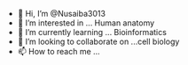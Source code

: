 - 👋 Hi, I’m @Nusaiba3013
- 👀 I’m interested in ... Human anatomy
- 🌱 I’m currently learning ... Bioinformatics
- 💞️ I’m looking to collaborate on ...cell biology
- 📫 How to reach me ...

<!---
Nusaiba3013/Nusaiba3013 is a ✨ special ✨ repository because its `README.md` (this file) appears on your GitHub profile.
You can click the Preview link to take a look at your changes.
--->

